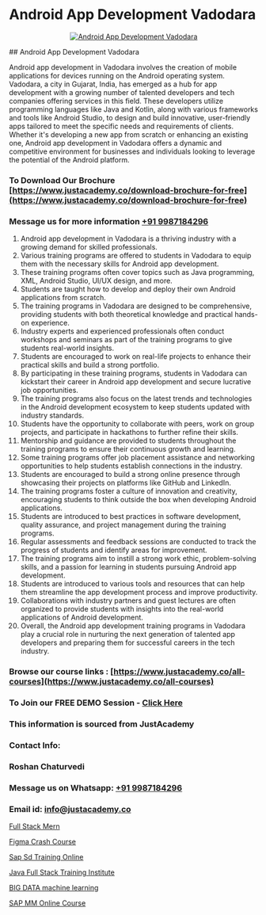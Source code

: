 # Android App Development Vadodara

<p align="center">
  <a href="https://justacademy.co/course-detail/android-app-development">
    <img src="https://justacademy.co/storage2/course_image/1676635923_course_image.webp" alt="Android App Development Vadodara">
  </a>
</p>
## Android App Development Vadodara

Android app development in Vadodara involves the creation of mobile applications for devices running on the Android operating system. Vadodara, a city in Gujarat, India, has emerged as a hub for app development with a growing number of talented developers and tech companies offering services in this field. These developers utilize programming languages like Java and Kotlin, along with various frameworks and tools like Android Studio, to design and build innovative, user-friendly apps tailored to meet the specific needs and requirements of clients. Whether it's developing a new app from scratch or enhancing an existing one, Android app development in Vadodara offers a dynamic and competitive environment for businesses and individuals looking to leverage the potential of the Android platform.
### To Download Our Brochure [https://www.justacademy.co/download-brochure-for-free](https://www.justacademy.co/download-brochure-for-free)
### Message us for more information [+91 9987184296](https://api.whatsapp.com/send?phone=919987184296)
1) Android app development in Vadodara is a thriving industry with a growing demand for skilled professionals.
2) Various training programs are offered to students in Vadodara to equip them with the necessary skills for Android app development.
3) These training programs often cover topics such as Java programming, XML, Android Studio, UI/UX design, and more.
4) Students are taught how to develop and deploy their own Android applications from scratch.
5) The training programs in Vadodara are designed to be comprehensive, providing students with both theoretical knowledge and practical hands-on experience.
6) Industry experts and experienced professionals often conduct workshops and seminars as part of the training programs to give students real-world insights.
7) Students are encouraged to work on real-life projects to enhance their practical skills and build a strong portfolio.
8) By participating in these training programs, students in Vadodara can kickstart their career in Android app development and secure lucrative job opportunities.
9) The training programs also focus on the latest trends and technologies in the Android development ecosystem to keep students updated with industry standards.
10) Students have the opportunity to collaborate with peers, work on group projects, and participate in hackathons to further refine their skills.
11) Mentorship and guidance are provided to students throughout the training programs to ensure their continuous growth and learning.
12) Some training programs offer job placement assistance and networking opportunities to help students establish connections in the industry.
13) Students are encouraged to build a strong online presence through showcasing their projects on platforms like GitHub and LinkedIn.
14) The training programs foster a culture of innovation and creativity, encouraging students to think outside the box when developing Android applications.
15) Students are introduced to best practices in software development, quality assurance, and project management during the training programs.
16) Regular assessments and feedback sessions are conducted to track the progress of students and identify areas for improvement.
17) The training programs aim to instill a strong work ethic, problem-solving skills, and a passion for learning in students pursuing Android app development.
18) Students are introduced to various tools and resources that can help them streamline the app development process and improve productivity.
19) Collaborations with industry partners and guest lectures are often organized to provide students with insights into the real-world applications of Android development.
20) Overall, the Android app development training programs in Vadodara play a crucial role in nurturing the next generation of talented app developers and preparing them for successful careers in the tech industry.

### Browse our course links : [https://www.justacademy.co/all-courses](https://www.justacademy.co/all-courses) 
### To Join our FREE DEMO Session - [Click Here](https://www.justacademy.co/register-for-course-demo)


### This information is sourced from JustAcademy
### Contact Info:
### Roshan Chaturvedi
### Message us on Whatsapp: [+91 9987184296](https://api.whatsapp.com/send?phone=919987184296)
### Email id: [info@justacademy.co](mailto:info@justacademy.co)
                
[Full Stack Mern](https://www.linkedin.com/pulse/full-stack-mern-justacademy-boston-3tuqc/)

[Figma Crash Course](https://www.linkedin.com/pulse/figma-crash-course-justacademy-las-vegas-1irdf?trackingId=b1X%2BulW9F0c7iqqA0bgy%2Bg%3D%3D&lipi=urn%3Ali%3Apage%3Ad_flagship3_company_admin%3BG4Wghg4iTSeMidZTUzwcOQ%3D%3D)

[Sap Sd Training Online](https://medium.com/@abhidnya.1068/sap-sd-training-online-a5c6d2092d02)

[Java Full Stack Training Institute](https://medium.com/@justacademytraining/java-full-stack-training-institute-441fa3c37bc3)

[BIG DATA machine learning](https://justacademyin.github.io/justacademy/big-data-machine-learning)

[SAP MM Online Course](https://justacademyin.github.io/Articles/SAP-MM-Online-Course)

